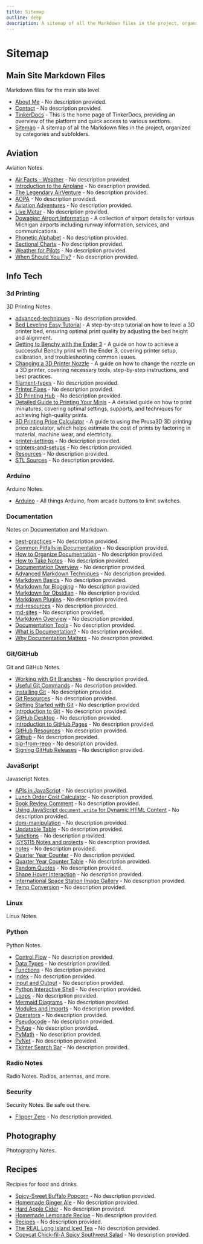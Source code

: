 ```yaml
---
title: Sitemap
outline: deep
description: A sitemap of all the Markdown files in the project, organized by categories and subfolders.
---
```


# Sitemap

## Main Site Markdown Files

Markdown files for the main site level.
- [About Me](/about) - No description provided.
- [Contact](/contact) - No description provided.
- [TinkerDocs](/index) - This is the home page of TinkerDocs, providing an overview of the platform and quick access to various sections.
- [Sitemap](/sitemap) - A sitemap of all the Markdown files in the project, organized by categories and subfolders.
## Aviation

Aviation Notes.

- [Air Facts - Weather](/aviation/air-facts) - No description provided.
- [Introduction to the Airplane](/aviation/airplane-intro) - No description provided.
- [The Legendary AirVenture](/aviation/airventure-resources) - No description provided.
- [AOPA](/aviation/aopa-resources) - No description provided.
- [Aviation Adventures](/aviation/index) - No description provided.
- [Live Metar](/aviation/live-metar) - No description provided.
- [Dowagiac Airport Information](/aviation/michigan-airport) - A collection of airport details for various Michigan airports including runway information, services, and communications.
- [Phonetic Alphabet](/aviation/phonetic-alphabet) - No description provided.
- [Sectional Charts](/aviation/sectional-charts) - No description provided.
- [Weather for Pilots](/aviation/weather) - No description provided.
- [When Should You Fly?](/aviation/when-should-i-fly) - No description provided.
## Info Tech

### 3d Printing

3D Printing Notes.

- [advanced-techniques](/3d-printing/advanced-techniques) - No description provided.
- [Bed Leveling Easy Tutorial](/3d-printing/bed-leveling) - A step-by-step tutorial on how to level a 3D printer bed, ensuring optimal print quality by adjusting the bed height and alignment.
- [Getting to Benchy with the Ender 3](/3d-printing/benchy-ender-3) - A guide on how to achieve a successful Benchy print with the Ender 3, covering printer setup, calibration, and troubleshooting common issues.
- [Changing a 3D Printer Nozzle](/3d-printing/ender3-change-nozzle) - A guide on how to change the nozzle on a 3D printer, covering necessary tools, step-by-step instructions, and best practices.
- [filament-types](/3d-printing/filament-types) - No description provided.
- [Printer Fixes](/3d-printing/fixes) - No description provided.
- [3D Printing Hub](/3d-printing/index) - No description provided.
- [Detailed Guide to Printing Your Minis](/3d-printing/minis) - A detailed guide on how to print miniatures, covering optimal settings, supports, and techniques for achieving high-quality prints.
- [3D Printing Price Calculator](/3d-printing/price-calc) - A guide to using the Prusa3D 3D printing price calculator, which helps estimate the cost of prints by factoring in material, machine wear, and electricity.
- [printer-settings](/3d-printing/printer-settings) - No description provided.
- [printers-and-setups](/3d-printing/printers-and-setups) - No description provided.
- [Resources](/3d-printing/resources) - No description provided.
- [STL Sources](/3d-printing/stl-sources) - No description provided.
### Arduino

Arduino Notes.

- [Arduino](/arduino/index) - All things Arduino, from arcade buttons to limit switches.
### Documentation

Notes on Documentation and Markdown.

- [best-practices](/documentation/best-practices) - No description provided.
- [Common Pitfalls in Documentation](/documentation/common-pitfalls) - No description provided.
- [How to Organize Documentation](/documentation/how-to-organize) - No description provided.
- [How to Take Notes](/documentation/how-to-take-notes) - No description provided.
- [Documentation Overview](/documentation/index) - No description provided.
- [Advanced Markdown Techniques](/documentation/md-advanced) - No description provided.
- [Markdown Basics](/documentation/md-basics) - No description provided.
- [Markdown for Blogging](/documentation/md-blogging) - No description provided.
- [Markdown for Obsidian](/documentation/md-obsidian) - No description provided.
- [Markdown Plugins](/documentation/md-plugins) - No description provided.
- [md-resources](/documentation/md-resources) - No description provided.
- [md-sites](/documentation/md-sites) - No description provided.
- [Markdown Overview](/documentation/md) - No description provided.
- [Documentation Tools](/documentation/tools) - No description provided.
- [What is Documentation?](/documentation/what-is-it) - No description provided.
- [Why Documentation Matters](/documentation/why-it-matters) - No description provided.
### Git/GitHub

Git and GitHub Notes.

- [Working with Git Branches](/github/git-branches) - No description provided.
- [Useful Git Commands](/github/git-commands) - No description provided.
- [Installing Git](/github/git-install) - No description provided.
- [Git Resources](/github/git-resources) - No description provided.
- [Getting Started with Git](/github/git-started) - No description provided.
- [Introduction to Git](/github/git) - No description provided.
- [GitHub Desktop](/github/github-install) - No description provided.
- [Introduction to GitHub Pages](/github/github-pages) - No description provided.
- [GitHub Resources](/github/github-resources) - No description provided.
- [Github](/github/index) - No description provided.
- [pip-from-repo](/github/pip-from-repo) - No description provided.
- [Signing GitHub Releases](/github/signing-repos) - No description provided.
### JavaScript

Javascript Notes.

- [APIs in JavaScript](/js/api) - No description provided.
- [Lunch Order Cost Calculator](/js/bill-total) - No description provided.
- [Book Review Comment](/js/book-review) - No description provided.
- [Using JavaScript `document.write` for Dynamic HTML Content](/js/doc-write) - No description provided.
- [dom-manipulation](/js/dom-manipulation) - No description provided.
- [Updatable Table](/js/dynamic-table) - No description provided.
- [functions](/js/functions) - No description provided.
- [ISYS115 Notes and projects](/js/index) - No description provided.
- [notes](/js/notes) - No description provided.
- [Quarter Year Counter](/js/quarter-counter) - No description provided.
- [Quarter Year Counter Table](/js/quarter-year-table) - No description provided.
- [Random Quotes](/js/random-quotes) - No description provided.
- [Shape Hover Interaction](/js/shapes) - No description provided.
- [International Space Station Image Gallery](/js/space-station) - No description provided.
- [Temp Conversion](/js/temp-converter) - No description provided.
### Linux

Linux Notes.

### Python

Python Notes.

- [Control Flow](/py/control-flow) - No description provided.
- [Data Types](/py/data-types) - No description provided.
- [Functions](/py/functions) - No description provided.
- [index](/py/index) - No description provided.
- [Input and Output](/py/input-output) - No description provided.
- [Python Interactive Shell](/py/interactive-shell) - No description provided.
- [Loops](/py/loops) - No description provided.
- [Mermaid Diagrams](/py/mermaid-diagrams) - No description provided.
- [Modules and Imports](/py/modules-and-imports) - No description provided.
- [Operators](/py/operators) - No description provided.
- [Pseudocode](/py/pseudocode) - No description provided.
- [PyAge](/py/pyage) - No description provided.
- [PyMath](/py/pymath) - No description provided.
- [PyNet](/py/pynet) - No description provided.
- [Tkinter Search Bar](/py/pysearch) - No description provided.
### Radio Notes

Radio Notes. Radios, antennas, and more.

### Security

Security Notes. Be safe out there.

- [Flipper Zero](/security/flipper-zero) - No description provided.

## Photography

Photography Notes.

## Recipes

Recipies for food and drinks.

- [Spicy-Sweet Buffalo Popcorn](/recipes/buffalo-popcorn) - No description provided.
- [Homemade Ginger Ale](/recipes/ginger-ale) - No description provided.
- [Hard Apple Cider](/recipes/hard-cider) - No description provided.
- [Homemade Lemonade Recipe](/recipes/homemade-lemonade) - No description provided.
- [Recipes](/recipes/index) - No description provided.
- [The REAL Long Island Iced Tea](/recipes/long-island) - No description provided.
- [Copycat Chick-fil-A Spicy Southwest Salad](/recipes/spicy-southwest-salad) - No description provided.
